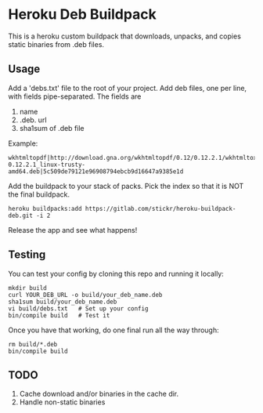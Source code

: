# Heroku Deb Buildpack

This is a heroku custom buildpack that downloads, unpacks, and copies static
binaries from .deb files.

## Usage

Add a 'debs.txt' file to the root of your project. Add deb files, one per line,
with fields pipe-separated. The fields are

1. name
2. .deb. url
3. sha1sum of .deb file

Example:

    wkhtmltopdf|http://download.gna.org/wkhtmltopdf/0.12/0.12.2.1/wkhtmltox-0.12.2.1_linux-trusty-amd64.deb|5c509de79121e96908794ebcb9d16647a9385e1d

Add the buildpack to your stack of packs. Pick the index so that it is NOT the
final buildpack.

    heroku buildpacks:add https://gitlab.com/stickr/heroku-buildpack-deb.git -i 2

Release the app and see what happens!


## Testing

You can test your config by cloning this repo and running it locally:

    mkdir build
	curl YOUR_DEB_URL -o build/your_deb_name.deb
	sha1sum build/your_deb_name.deb
	vi build/debs.txt   # Set up your config
	bin/compile build   # Test it

Once you have that working, do one final run all the way through:

    rm build/*.deb
	bin/compile build


## TODO

1. Cache download and/or binaries in the cache dir.
2. Handle non-static binaries

